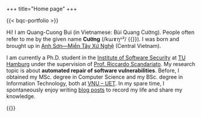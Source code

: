 +++
title="Home page"
+++

{{< bqc-portfolio >}}

Hi! I am Quang-Cuong Bui (in Vietnamese: Bùi Quang Cường). People often refer to me by the given name **Cường** (/kɯɤŋᴬ²/ {{<inline-audio audio-src="/media/audios/cuong.mp3">}}). I was born and brought up in [Anh Sơn—Miền Tây Xứ Nghệ](https://www.youtube.com/watch?v=gnRnloNXuHQ) (Central Vietnam).

I am currently a Ph.D. student in the [Institute of Software Security](https://www.tuhh.de/softsec/) at [TU Hamburg](https://www.tuhh.de) under the supervision of [Prof. Riccardo Scandariato](https://scandariato.org). My research topic is about **automated repair of software vulnerabilities**. Before, I obtained my MSc. degree in Computer Science and my BSc. degree in Information Technology, both at [VNU – UET](https://uet.vnu.edu.vn/en/). In my spare time, I spontaneously enjoy writing [blog posts](./blog/) to record my life and share my knowledge.

{{<inline-audio-script>}}
